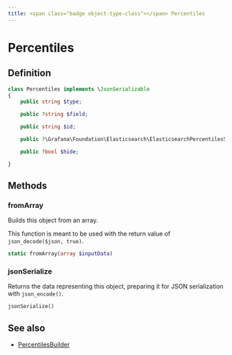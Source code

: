 ```yaml
---
title: <span class="badge object-type-class"></span> Percentiles
---
```

# <span class="badge object-type-class"></span> Percentiles

## Definition

```php
class Percentiles implements \JsonSerializable
{
    public string $type;

    public ?string $field;

    public string $id;

    public ?\Grafana\Foundation\Elasticsearch\ElasticsearchPercentilesSettings $settings;

    public ?bool $hide;

}
```
## Methods

### <span class="badge object-method"></span> fromArray

Builds this object from an array.

This function is meant to be used with the return value of `json_decode($json, true)`.

```php
static fromArray(array $inputData)
```

### <span class="badge object-method"></span> jsonSerialize

Returns the data representing this object, preparing it for JSON serialization with `json_encode()`.

```php
jsonSerialize()
```

## See also

 * <span class="badge builder"></span> [PercentilesBuilder](./builder-PercentilesBuilder.md)
